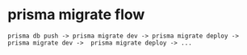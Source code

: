 # prisma migrate flow

```
prisma db push -> prisma migrate dev -> prisma migrate deploy -> prisma migrate dev ->  prisma migrate deploy -> ...
```
